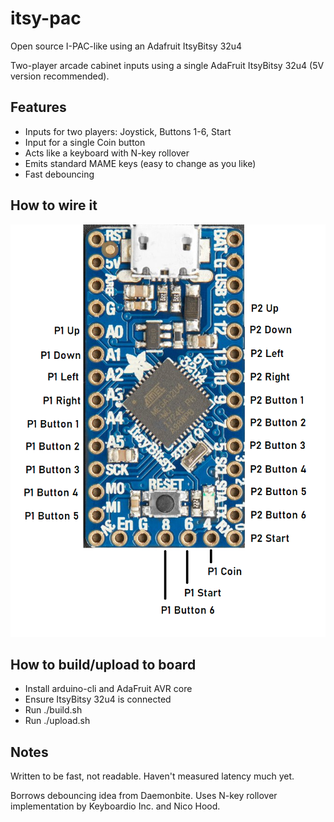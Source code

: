 # itsy-pac
Open source I-PAC-like using an Adafruit ItsyBitsy 32u4

Two-player arcade cabinet inputs using a single AdaFruit ItsyBitsy 32u4 (5V version recommended).

## Features
- Inputs for two players: Joystick, Buttons 1-6, Start
- Input for a single Coin button
- Acts like a keyboard with N-key rollover
- Emits standard MAME keys (easy to change as you like)
- Fast debouncing

## How to wire it
![Pinout](itsy-pac.png?raw=true "Pinout")

## How to build/upload to board
- Install arduino-cli and AdaFruit AVR core
- Ensure ItsyBitsy 32u4 is connected
- Run ./build.sh
- Run ./upload.sh

## Notes
Written to be fast, not readable.
Haven't measured latency much yet.

Borrows debouncing idea from Daemonbite.
Uses N-key rollover implementation by Keyboardio Inc. and Nico Hood.

